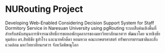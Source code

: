 ﻿NURouting Project
============
Developing Web-Enabled Considering Decision Support System for Staff Dormitory Service in Naresuan University using pgRouting
ระบบสืบค้นเชิงพื้นที่สำหรับสนับสนุนการพิจารณาสิทธิ์การขอหอพักบุคลากรของมหาวิทยาลัยนเรศวร
พัฒนาโดย นายชิงชัย หุมห้อง ดร.สิทธิชัย ชูสำโรง และนายศักดิ์ดา หอมหวล 
คณะเกษตรศาสตร์ ทรัพยากรธรรมชาติและสิ่งแวดล้อม มหาวิทยาลัยนเรศวร จังหวัดพิษณุโลก
